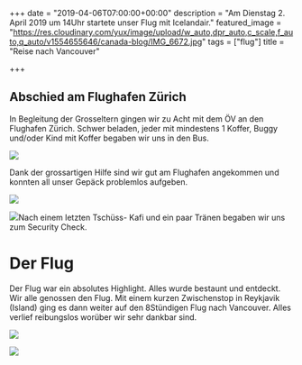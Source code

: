 +++
date = "2019-04-06T07:00:00+00:00"
description = "Am Dienstag 2. April 2019 um 14Uhr startete unser Flug mit Icelandair."
featured_image = "https://res.cloudinary.com/yux/image/upload/w_auto,dpr_auto,c_scale,f_auto,q_auto/v1554655646/canada-blog/IMG_6672.jpg"
tags = ["flug"]
title = "Reise nach Vancouver"

+++
## Abschied am Flughafen Zürich

In Begleitung der Grosseltern gingen wir zu Acht mit dem ÖV an den Flughafen Zürich. Schwer beladen, jeder mit mindestens 1 Koffer, Buggy und/oder Kind mit Koffer begaben wir uns in den Bus.

![](https://res.cloudinary.com/yux/image/upload/w_auto,dpr_auto,c_scale,f_auto,q_auto/v1554654481/canada-blog/IMG_0035.jpg)

Dank der grossartigen Hilfe sind wir gut am Flughafen angekommen und konnten all unser Gepäck problemlos aufgeben.

![](https://res.cloudinary.com/yux/image/upload/w_auto,dpr_auto,c_scale,f_auto,q_auto/v1554655211/canada-blog/IMG_0046.jpg)

![](https://res.cloudinary.com/yux/image/upload/w_auto,dpr_auto,c_scale,f_auto,q_auto/v1554654788/canada-blog/IMG_0010.jpg)Nach einem letzten Tschüss- Kafi und ein paar Tränen begaben wir uns zum Security Check.

# Der Flug

Der Flug war ein absolutes Highlight. Alles wurde bestaunt und entdeckt. Wir alle genossen den Flug. Mit einem kurzen Zwischenstop in Reykjavik (Island) ging es dann weiter auf den 8Stündigen Flug nach Vancouver. Alles verlief reibungslos worüber wir sehr dankbar sind.

![](https://res.cloudinary.com/yux/image/upload/w_auto,dpr_auto,c_scale,f_auto,q_auto/v1554655991/canada-blog/IMG_6666.jpg)

![](https://res.cloudinary.com/yux/image/upload/w_auto,dpr_auto,c_scale,f_auto,q_auto/v1554867344/canada-blog/IMG_0023.jpg)